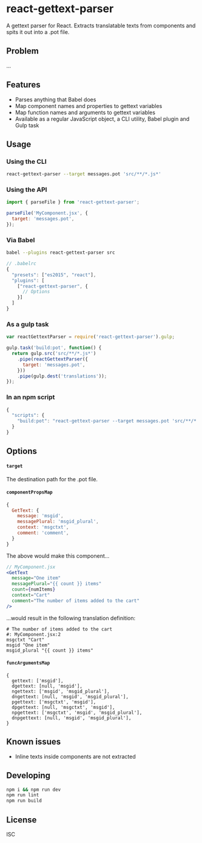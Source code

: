 # react-gettext-parser

A gettext parser for React. Extracts translatable texts from components and spits it out into a .pot file.

## Problem

...

## Features

* Parses anything that Babel does
* Map component names and properties to gettext variables
* Map function names and arguments to gettext variables
* Available as a regular JavaScript object, a CLI utility, Babel plugin and Gulp task

## Usage

### Using the CLI

```bash
react-gettext-parser --target messages.pot 'src/**/*.js*'
```

### Using the API

```js
import { parseFile } from 'react-gettext-parser';

parseFile('MyComponent.jsx', {
  target: 'messages.pot',
});
```

### Via Babel

```bash
babel --plugins react-gettext-parser src
```

```js
// .babelrc
{
  "presets": ["es2015", "react"],
  "plugins": [
    ["react-gettext-parser", {
      // Options
    }]
  ]
}
```

### As a gulp task

```js
var reactGettextParser = require('react-gettext-parser').gulp;

gulp.task('build:pot', function() {
  return gulp.src('src/**/*.js*')
    .pipe(reactGettextParser({
      target: 'messages.pot',
    }))
    .pipe(gulp.dest('translations'));
});
```

### In an npm script

```js
{
  "scripts": {
    "build:pot": "react-gettext-parser --target messages.pot 'src/**/*.js*'"
  }
}
```

## Options

#### `target`

The destination path for the .pot file.

#### `componentPropsMap`

```js
{
  GetText: {
    message: 'msgid',
    messagePlural: 'msgid_plural',
    context: 'msgctxt',
    comment: 'comment',
  }
}
```

The above would make this component...

```jsx
// MyComponent.jsx
<GetText
  message="One item" 
  messagePlural="{{ count }} items" 
  count={numItems}
  context="Cart"
  comment="The number of items added to the cart"
/>
```

...would result in the following translation definition:

```gettext
# The number of items added to the cart
#: MyComponent.jsx:2
msgctxt "Cart"
msgid "One item"
msgid_plural "{{ count }} items"
```

#### `funcArgumentsMap`

```
{
  gettext: ['msgid'],
  dgettext: [null, 'msgid'],
  ngettext: ['msgid', 'msgid_plural'],
  dngettext: [null, 'msgid', 'msgid_plural'],
  pgettext: ['msgctxt', 'msgid'],
  dpgettext: [null, 'msgctxt', 'msgid'],
  npgettext: ['msgctxt', 'msgid', 'msgid_plural'],
  dnpgettext: [null, 'msgid', 'msgid_plural'],
}
```

## Known issues

* Inline texts inside components are not extracted

## Developing

```bash
npm i && npm run dev
npm run lint
npm run build
```

## License

ISC
